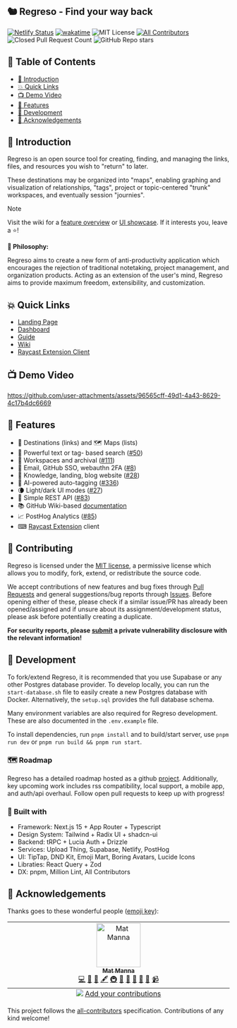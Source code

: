 ## 🐿️ Regreso - Find your way back

[![Netlify Status](https://api.netlify.com/api/v1/badges/9186e8eb-17c0-4d34-bdd9-e2add4200741/deploy-status)](https://app.netlify.com/sites/regreso/deploys)
[![wakatime](https://wakatime.com/badge/user/7482ea9d-3085-4e9b-95ad-1ca78a14d948/project/2972fea6-6fe2-4f55-afb8-a47ff01540ad.svg)](https://wakatime.com/badge/user/7482ea9d-3085-4e9b-95ad-1ca78a14d948/project/2972fea6-6fe2-4f55-afb8-a47ff01540ad)
![MIT License](https://img.shields.io/github/license/matmanna/regreso)
[![All Contributors](https://img.shields.io/github/all-contributors/regresado/regreso?color=ee8449&style=flat-square)](#-acknowledgements)
![Closed Pull Request Count](https://img.shields.io/github/issues-pr-closed/matmanna/regreso)
![GitHub Repo stars](https://img.shields.io/github/stars/matmanna/regreso)

## 📖 Table of Contents

- [👋 Introduction](#-introduction)
- [💥 Quick Links](#-quick-links)
- [📺 Demo Video](#-demo-video)
- [🌟 Features](#-features)
- [🚀 Development](#-development)
- [🙌 Acknowledgements](#-acknowledgements)

## 👋 Introduction

Regreso is an open source tool for creating, finding, and managing the links, files, and resources you wish to "return" to later.

These destinations may be organized into "maps", enabling graphing and visualization of relationships, "tags", project or topic-centered "trunk" workspaces, and eventually session "journies".

> [!Note]
> Visit the wiki for a [feature overview](https://github.com/matmanna/regreso/wiki/Feature-Comparison-Table) or [UI showcase](https://github.com/matmanna/regreso/wiki/UI-Showcase). If it interests you, leave a ⭐!

**🤔 Philosophy:**

Regreso aims to create a new form of anti-productivity application which encourages the rejection of traditional notetaking, project management, and organization products. Acting as an extension of the user's mind, Regreso aims to provide maximum freedom, extensibility, and customization.

## 💥 Quick Links

- [Landing Page](https://regreso.netlify.app)
- [Dashboard](https://regreso.netlify.app/dashboard)
- [Guide](https://regreso.netlify.app/guide)
- [Wiki](https://regreso.netlify.app/wiki)
- [Raycast Extension Client](https://github.com/regresado/raycasting)

## 📺 Demo Video

https://github.com/user-attachments/assets/96565cff-49d1-4a43-8629-4c17b4dc6669

## 🌟 Features

- 📌 Destinations (links) and 🗺 Maps (lists)
- 🔎 Powerful text or tag- based search ([#50](https://github.com/regresado/regreso/pull/50))
- 💼 Workspaces and archival ([#111](https://github.com/regresado/regreso/pull/111))
- 🔑 Email, GitHub SSO, webauthn 2FA ([#8](https://github.com/regresado/regreso/pull/8))
- 👋 Knowledge, landing, blog website ([#28](https://github.com/regresado/regreso/pull/28))
- 🧠 AI-powered auto-tagging ([#336](https://github.com/regresado/regreso/pull/336))
- 🌘 Light/dark UI modes ([#27](https://github.com/regresado/regreso/pull/27))
- 🔌 Simple REST API ([#83](https://github.com/regresado/regreso/pull/83))
- 📚 GitHub Wiki-based [documentation](https://github.com/regresado/regreso/wiki)
- 📈 PostHog Analytics ([#85](https://github.com/regresado/regreso/pull/85))
- ⌨ [Raycast Extension](https://github.com/regresado/raycasting) client

## 🤝 Contributing

Regreso is licensed under the [MIT license](LICENSE.md), a permissive license which allows you to modify, fork, extend, or redistribute the source code.

We accept contributions of new features and bug fixes through [Pull Requests](/pulls) and general suggestions/bug reports through [Issues](/issues). Before opening either of these, please check if a similar issue/PR has already been opened/assigned and if unsure about its assignment/development status, please ask before potentially creating a duplicate.

**For security reports, please [submit](/security) a private vulnerability disclosure with the relevant information!**

## 🚀 Development

To fork/extend Regreso, it is recommended that you use Supabase or any other Postgres database provider. To develop locally, you can run the `start-database.sh` file to easily create a new Postgres database with Docker. Alternatively, the `setup.sql` provides the full database schema.

Many environment variables are also required for Regreso development. These are also documented in the `.env.example` file.

To install dependencies, run `pnpm install` and to build/start server, use `pnpm run dev` or `pnpm run build && pnpm run start`.

### 🗺️ Roadmap

Regreso has a detailed roadmap hosted as a github [project](/projects). Additionally, key upcoming work includes rss compatibility, local support, a mobile app, and auth/api overhaul. Follow open pull requests to keep up with progress!

### 🔨 Built with

- Framework: Next.js 15 + App Router + Typescript
- Design System: Tailwind + Radix UI + shadcn-ui
- Backend: tRPC + Lucia Auth + Drizzle
- Services: Upload Thing, Supabase, Netlify, PostHog
- UI: TipTap, DND Kit, Emoji Mart, Boring Avatars, Lucide Icons
- Libraties: React Query + Zod
- DX: pnpm, Million Lint, All Contributors

## 🙌 Acknowledgements

Thanks goes to these wonderful people ([emoji key](https://allcontributors.org/docs/en/emoji-key)):

<!-- ALL-CONTRIBUTORS-LIST:START - Do not remove or modify this section -->
<!-- prettier-ignore-start -->
<!-- markdownlint-disable -->
<table>
  <tbody>
    <tr>
      <td align="center" valign="top" width="14.28%"><a href="https://github.com/matmanna"><img src="https://avatars.githubusercontent.com/u/91392083?v=4?s=100" width="100px;" alt="Mat Manna"/><br /><sub><b>Mat Manna</b></sub></a><br /><a href="https://github.com/regresado/regreso/commits?author=matmanna" title="Code">💻</a> <a href="https://github.com/regresado/regreso/issues?q=author%3Amatmanna" title="Bug reports">🐛</a> <a href="#blog-matmanna" title="Blogposts">📝</a> <a href="#content-matmanna" title="Content">🖋</a> <a href="#infra-matmanna" title="Infrastructure (Hosting, Build-Tools, etc)">🚇</a> <a href="https://github.com/regresado/regreso/commits?author=matmanna" title="Documentation">📖</a> <a href="#design-matmanna" title="Design">🎨</a> <a href="#ideas-matmanna" title="Ideas, Planning, & Feedback">🤔</a> <a href="#maintenance-matmanna" title="Maintenance">🚧</a> <a href="#projectManagement-matmanna" title="Project Management">📆</a> <a href="#video-matmanna" title="Videos">📹</a></td>
    </tr>
  </tbody>
  <tfoot>
    <tr>
      <td align="center" size="13px" colspan="7">
        <img src="https://raw.githubusercontent.com/all-contributors/all-contributors-cli/1b8533af435da9854653492b1327a23a4dbd0a10/assets/logo-small.svg">
          <a href="https://all-contributors.js.org/docs/en/bot/usage">Add your contributions</a>
        </img>
      </td>
    </tr>
  </tfoot>
</table>

<!-- markdownlint-restore -->
<!-- prettier-ignore-end -->

<!-- ALL-CONTRIBUTORS-LIST:END -->

This project follows the [all-contributors](https://github.com/all-contributors/all-contributors) specification. Contributions of any kind welcome!
